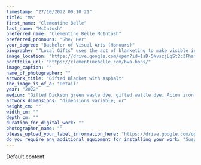 ```yaml
---
timestamp: "27/10/2022 00:10:21"
title: "Ms"
first_name: "Clementine Belle"
last_name: "McIntosh"
preferred_name: "Clementine Belle McIntosh"
preferred_pronouns: "She/ Her"
your_degree: "Bachelor of Visual Arts (Honours)"
biography: "“Local Gifts” uses the act of blanketing to make visible interweaving relationships in local suburban environments. The gift economy is used as a site of artmaking, to familiarise myself as a newcomer to the suburbia of Ngunnawal and Ngambri country, ACT. Fibre-based blankets made from gifted, recycled and collected waste, records site-specific narratives between myself and others (strangers and nonhuman). I made-with local nonhuman elements through the erosive acts of stomping, burying, hanging, and soaking. Audiences are invited to interact with the installation’s tactility - considering the local narratives suggested in collected roadside discards and assembled blanket parts. Once the graduate exhibition is over my blankets will be re-gifted and composted, returning to the nonlinear systems of the gift economy and environment."
image_location: "https://drive.google.com/open?id=1sD-5NvszjLqSt2c3FhaxjvyoFCuYJr-D"
portfolio_url: "https://clementinebelle.com/bva-hons/"
image_caption: ""
name_of_photographer: ""
artwork_title: "Gifted Blanket with Asphalt"
the_image_is_of_a: "Detail"
year: "2022"
medium: "Gifted Dickson green waste dye, gifted wattle dye, Acton iron mordant and secondhand market thread on roadside woollen blanket and gifted cotton sheet"
artwork_dimensions: "dimensions variable; or"
height_cm: ""
width_cm: ""
depth_cm: ""
duration_for_digital_work: ""
photographer_name: ""
please_upload_your_label_information_here: "https://drive.google.com/open?id=1rR18Vb7VlE7B6ADNMF4_nhp-TZtH4J-5"
do_you_require_any_additional_equipment_for_installing_your_work: "Suspending objects/textiles from the ceiling in the indoor gallery and proposing to install three outdoor installations (proposal document to be sent 27/10)"
---
```


Default content